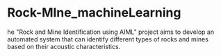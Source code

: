# Rock-MIne_machineLearning
he "Rock and Mine Identification using AIML" project aims to develop an automated system that can identify different types of rocks and mines based on their acoustic characteristics. 
